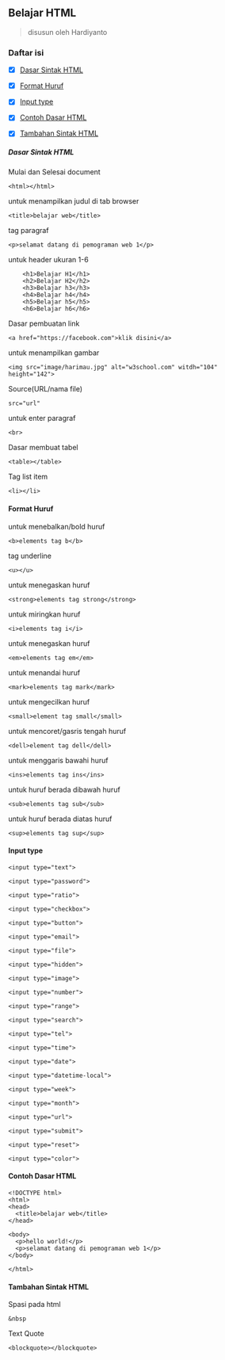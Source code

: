## Belajar HTML
> disusun oleh Hardiyanto


### Daftar isi
- [x] [Dasar Sintak HTML](#dasar-sintak-html)
- [x] [Format Huruf](#format-huruf)
- [x] [Input type](#input-type)
- [x] [Contoh Dasar HTML](#contoh-dasar-html)
- [x] [Tambahan Sintak HTML](#tambahan-sintak-html)



##### Dasar Sintak HTML
Mulai dan Selesai document
```
<html></html>
```
untuk menampilkan judul di tab browser
```
<title>belajar web</title>
```
tag paragraf
```
<p>selamat datang di pemograman web 1</p>
```
untuk header ukuran 1-6
```
    <h1>Belajar H1</h1>
    <h2>Belajar H2</h2>
    <h3>Belajar h3</h3>
    <h4>Belajar h4</h4>
    <h5>Belajar h5</h5>
    <h6>Belajar h6</h6>
```
Dasar pembuatan link
```
<a href="https://facebook.com">klik disini</a>
```
untuk menampilkan gambar
```
<img src="image/harimau.jpg" alt="w3school.com" witdh="104" height="142">
```
Source(URL/nama file)
```
src="url"
```
untuk enter paragraf
```
<br>
```
Dasar membuat tabel
```
<table></table>
```
Tag list item
```
<li></li>
```

#### Format Huruf
untuk menebalkan/bold huruf
```
<b>elements tag b</b>
```
tag underline
```
<u></u>
```
untuk menegaskan huruf
```
<strong>elements tag strong</strong>
```
untuk miringkan huruf
```
<i>elements tag i</i>
```
untuk menegaskan huruf
```
<em>elements tag em</em>
```
untuk menandai huruf
```
<mark>elements tag mark</mark>
```
untuk mengecilkan huruf
```
<small>element tag small</small>
```
untuk mencoret/gasris tengah huruf
```
<dell>element tag dell</dell>
```
untuk menggaris bawahi huruf
```
<ins>elements tag ins</ins>
```
untuk huruf berada dibawah huruf
```
<sub>elements tag sub</sub>
```
untuk huruf berada diatas huruf
```
<sup>elements tag sup</sup>
```
 
#### Input type
```
<input type="text">
```
```
<input type="password">
```
```
<input type="ratio">
```
```
<input type="checkbox">
```
```
<input type="button">
```
```
<input type="email">
```
```
<input type="file">
```
```
<input type="hidden">
```
```
<input type="image">
```
```
<input type="number">
```
```
<input type="range">
```
```
<input type="search">
```
```
<input type="tel">
```
```
<input type="time">
```
```
<input type="date">
```
```
<input type="datetime-local">
```
```
<input type="week">
```
```
<input type="month">
```
```
<input type="url">
```
```
<input type="submit">
```
```
<input type="reset">
```
```
<input type="color">
```
#### Contoh Dasar HTML
```
<!DOCTYPE html>
<html>
<head>
  <title>belajar web</title>
</head>

<body>
  <p>hello world!</p>
  <p>selamat datang di pemograman web 1</p>
</body>

</html>
```

#### Tambahan Sintak HTML
Spasi pada html
```
&nbsp
```
Text Quote
```
<blockquote></blockquote>
```
